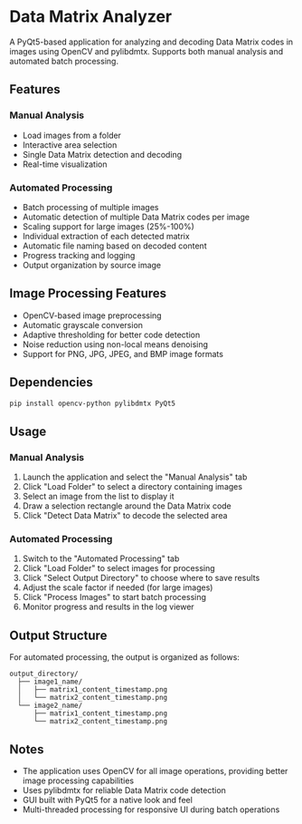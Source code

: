 # Data Matrix Analyzer

A PyQt5-based application for analyzing and decoding Data Matrix codes in images using OpenCV and pylibdmtx. Supports both manual analysis and automated batch processing.

## Features

### Manual Analysis
- Load images from a folder
- Interactive area selection
- Single Data Matrix detection and decoding
- Real-time visualization

### Automated Processing
- Batch processing of multiple images
- Automatic detection of multiple Data Matrix codes per image
- Scaling support for large images (25%-100%)
- Individual extraction of each detected matrix
- Automatic file naming based on decoded content
- Progress tracking and logging
- Output organization by source image

## Image Processing Features
- OpenCV-based image preprocessing
- Automatic grayscale conversion
- Adaptive thresholding for better code detection
- Noise reduction using non-local means denoising
- Support for PNG, JPG, JPEG, and BMP image formats

## Dependencies

```bash
pip install opencv-python pylibdmtx PyQt5
```

## Usage

### Manual Analysis
1. Launch the application and select the "Manual Analysis" tab
2. Click "Load Folder" to select a directory containing images
3. Select an image from the list to display it
4. Draw a selection rectangle around the Data Matrix code
5. Click "Detect Data Matrix" to decode the selected area

### Automated Processing
1. Switch to the "Automated Processing" tab
2. Click "Load Folder" to select images for processing
3. Click "Select Output Directory" to choose where to save results
4. Adjust the scale factor if needed (for large images)
5. Click "Process Images" to start batch processing
6. Monitor progress and results in the log viewer

## Output Structure

For automated processing, the output is organized as follows:
```
output_directory/
  ├── image1_name/
  │   ├── matrix1_content_timestamp.png
  │   └── matrix2_content_timestamp.png
  └── image2_name/
      ├── matrix1_content_timestamp.png
      └── matrix2_content_timestamp.png
```

## Notes

- The application uses OpenCV for all image operations, providing better image processing capabilities
- Uses pylibdmtx for reliable Data Matrix code detection
- GUI built with PyQt5 for a native look and feel
- Multi-threaded processing for responsive UI during batch operations
